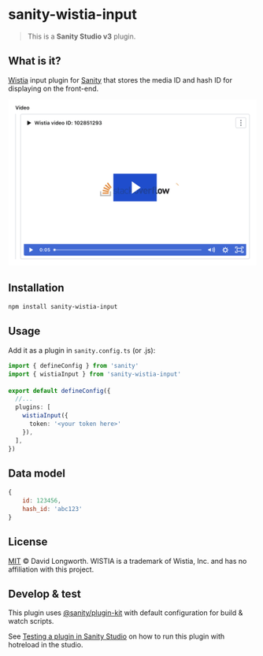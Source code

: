 # sanity-wistia-input

> This is a **Sanity Studio v3** plugin.
> 
## What is it?

[Wistia](https://wistia.com/) input plugin for [Sanity](https://sanity.io/) that stores the media ID and hash ID for displaying on the front-end.

![Empty state](./assets/wistia-input-video.png)

## Installation

```sh
npm install sanity-wistia-input
```

## Usage

Add it as a plugin in `sanity.config.ts` (or .js):

```ts
import { defineConfig } from 'sanity'
import { wistiaInput } from 'sanity-wistia-input'

export default defineConfig({
  //...
  plugins: [
    wistiaInput({
      token: '<your token here>'
    }),
  ],
})
```

## Data model

```js
{
	id: 123456,
	hash_id: 'abc123'
}
```

## License

[MIT](LICENSE) © David Longworth. WISTIA is a trademark of Wistia, Inc. and has no affiliation with this project.

## Develop & test

This plugin uses [@sanity/plugin-kit](https://github.com/sanity-io/plugin-kit)
with default configuration for build & watch scripts.

See [Testing a plugin in Sanity Studio](https://github.com/sanity-io/plugin-kit#testing-a-plugin-in-sanity-studio)
on how to run this plugin with hotreload in the studio.
